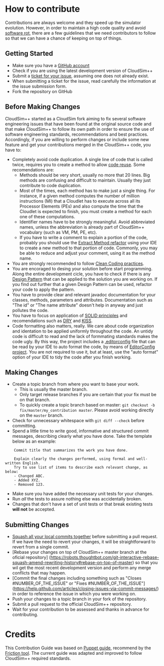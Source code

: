 # How to contribute

Contributions are always welcome and they speed up the simulator evolution. 
However, in order to maintain a high code quality and avoid [software rot](https://en.wikipedia.org/wiki/Software_rot), 
there are a few guidelines that we need contributors to follow so that we can have a chance of keeping on top of things.

## Getting Started

* Make sure you have a [GitHub account](https://github.com/signup/free)
* Check if you are using the latest development version of CloudSim++
* Submit a [ticket for your issue](issues), assuming one does not already exist. 
* When submitting a ticket for the issue, read carefully the information at the issue submission form.
* Fork the repository on GitHub

## Before Making Changes

CloudSim++ started as a CloudSim fork aiming to fix several software engineering issues that have been found at the original source code 
and that make CloudSim++ to follow its own path in order to ensure the use of software engineering standards, recommendations and best practices.
Accordingly, if you are willing to perform changes or include some new feature and get your contributions merged in the CloudSim++ code, you have to:

- Completely avoid code duplication. A single line of code that is called twice, requires you to create a method to allow [code reuse](https://en.wikipedia.org/wiki/Code_reuse). 
  Some recomendations are:
    - Methods should be very short, usually no more that 20 lines. Big methods are confusing and difficult to maintain. 
      Usually they just contribute to code duplication.
    - Most of the times, each method has to make just a single thing. For instance, if a given method computes the number of 
      million instructions (MI) that a Cloudlet has to execute across all its Processor Elements (PEs) and also compute the time that the 
      Cloudlet is expected to finish, you must create a method for each one of these computations.
    - Identifier names have to be strongly meaningful. Avoid abbreviated names, unless the abbreviation is already part of CloudSim++ 
      vocabulary (such as VM, PM, PE, etc).
    - If you have to write a comment to explain a portion of the code, probably you should use the 
      [Extract Method refactor](http://refactoring.com/catalog/extractMethod.html) using your IDE to create a new method to that portion of code. 
      Commonly, you may be able to reduce and adjust your comment, using it as the method name.
- You are strongly recommended to follow [Clean Coding practices](http://cleancoder.com/books).   
- You are encoraged to desing your solution before start programming. Along the entire development cicle, you have to check if there is 
  any [Design Pattern](https://en.wikipedia.org/wiki/Software_design_pattern) that can be applied to the solution you are working on. 
  If you find out further that a given Design Pattern can be used, refactor your code to apply the pattern.
- You have to provide clear and relevant javadoc documentation for your classes, methods, parameters and attributes. 
  Documentation such as "The id" or "The name attribute" doesn't help in anyway and just pollutes the code. 
- You have to focus on application of [SOLID principles](https://en.wikipedia.org/wiki/SOLID_%28object-oriented_design%29) and recomendations such 
  as [DRY](https://en.wikipedia.org/wiki/Don't_repeat_yourself) and [KISS](https://en.wikipedia.org/wiki/KISS_principle). 
- Code formatting also matters, really. We care about code organization and identation to be applied uniformly throughout the code. 
  An untidy code is difficult to read and the lack of formmating standards makes the code ugly. 
  By this way, the project includes a [.editorconfig](.editorconfig) file that can be read by your IDE to auto format the code, 
  by means of [EditorConfig project](http://editorconfig.org). 
  You are not required to use it, but at least, use the "auto format" option of your IDE to tidy the code after you finish working.  

## Making Changes

* Create a topic branch from where you want to base your work.
  * This is usually the master branch.
  * Only target release branches if you are certain that your fix must be on that branch.
  * To quickly create a topic branch based on master: `git checkout -b fix/master/my_contribution master`. 
    Please avoid working directly on the `master` branch.
* Check for unnecessary whitespace with `git diff --check` before committing.
* Spend a little time to write good, informative and structured commit messages, describing clearly what you have done. Take the template below as an example:

````
    Commit title that summarizes the work you have done.

    Explain clearly the changes performed, using formal and well-written English.
    Try to use list of items to describe each relevant change, as below:
    - Changed ABC.
    - Added XYZ.
    - Removed 123.
````

* Make sure you have added the necessary unit tests for your changes. 
* Run _all_ the tests to assure nothing else was accidentally broken.
* Changes that don't have a set of unit tests or that break existing tests **will not** be accepted.

## Submitting Changes

* [Squash all your local commits together](https://robots.thoughtbot.com/git-interactive-rebase-squash-amend-rewriting-history#squash-commits-together) 
  before submitting a pull request. If we have the need to revert your changes, it will be straightforward to revert from a single commit.
* [Rebase your changes on top of CloudSim++ master branch at the oficial repository] (https://robots.thoughtbot.com/git-interactive-rebase-squash-amend-rewriting-history#rebase-on-top-of-master) 
  so that you wil get the most recent development version and perform any merge conflicts that may happen.
* [Commit the final changes including something such as "Closes #NUMBER_OF_THE_ISSUE" or "Fixes #NUMBER_OF_THE_ISSUE"] (https://help.github.com/articles/closing-issues-via-commit-messages/) 
  in order to reference the issue in which you were working on.
* Push your changes to a topic branch in your fork of the repository.
* Submit a pull request to the official CloudSim++ repository.
* Wait for your contribution to be assessed and thanks in advance for contributing.

# Credits

This Contribution Guide was based on [Puppet guide](https://github.com/puppetlabs/puppet/blob/master/CONTRIBUTING.md), 
recommend by the [Friction tool](https://github.com/rafalchmiel/friction). 
The current guide was adapted and improved to follow CloudSim++ required standards.